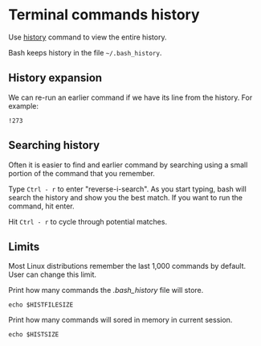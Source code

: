 # Terminal commands history

Use [history](commands/history.md) command to view the entire history.

Bash keeps history in the file `~/.bash_history`.

## History expansion

We can re-run an earlier command if we have its line from the history. For example:

```shell
!273
```

## Searching history

Often it is easier to find and earlier command by searching using a small portion of the
command that you remember.

Type `Ctrl - r` to enter "reverse-i-search". As you start typing, bash will search the
history and show you the best match. If you want to run the command, hit enter.

Hit `Ctrl - r` to cycle through potential matches.

## Limits

Most Linux distributions remember the last 1,000 commands by default. User can change
this limit.

Print how many commands the *.bash_history* file will store.

```shell
echo $HISTFILESIZE
```

Print how many commands will sored in memory in current session.

```shell
echo $HISTSIZE
```
